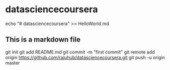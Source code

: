 # datasciencecoursera

echo "# datasciencecoursera" >> HelloWorld.md
## This is a markdown file
git init
git add README.md
git commit -m "first commit"
git remote add origin https://github.com/rajuhub/datasciencecoursera.git
git push -u origin master
